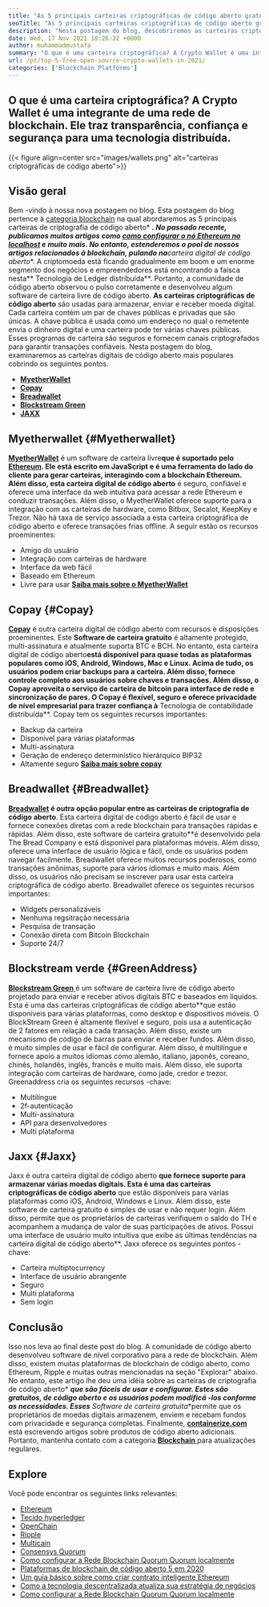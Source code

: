 ```yaml
---
title: "As 5 principais carteiras criptográficas de código aberto gratuitas em 2021" 
seoTitle: "As 5 principais carteiras criptográficas de código aberto gratuitas em 2021" 
description: "Nesta postagem do blog, descobriremos as carteiras criptográficas de código aberto mais usadas, como Breadwallet, Copay, Jaxx, Greenaddress e Myetherwallet." 
date: Wed, 17 Nov 2021 10:26:32 +0000
author: muhammadmustafa
summary: "O que é uma carteira criptográfica? A Crypto Wallet é uma integrante de uma rede de blockchain. Ele traz transparência, confiança e segurança para uma tecnologia distribuída." 
url: /pt/top-5-free-open-source-crypto-wallets-in-2021/
categories: ['Blockchain Platforms']
---
```


## O que é uma carteira criptográfica? A Crypto Wallet é uma integrante de uma rede de blockchain. Ele traz transparência, confiança e segurança para uma tecnologia distribuída.

{{< figure align=center src="images/wallets.png" alt="carteiras criptográficas de código aberto">}}


## Visão geral
Bem -vindo à nossa nova postagem no blog. Esta postagem do blog pertence à [categoria blockchain][1] na qual abordaremos as 5 principais carteiras de criptografia de código aberto* ***. No passado recente, publicamos muitos artigos como [como configurar o nó Ethereum no localhost][2] e muito mais. No entanto, estenderemos o pool de nossos artigos relacionados à blockchain, pulando na**carteira digital de código aberto**. A criptomoeda está ficando gradualmente em boom e um enorme segmento dos negócios e empreendedores está encontrando a faísca nesta** Tecnologia de Ledger distribuída**. Portanto, a comunidade de código aberto observou o pulso corretamente e desenvolveu algum software de carteira livre de código aberto.
**As carteiras criptográficas de código aberto** são usadas para armazenar, enviar e receber moeda digital. Cada carteira contém um par de chaves públicas e privadas que são únicas. A chave pública é usada como um endereço no qual o remetente envia o dinheiro digital e uma carteira pode ter várias chaves públicas. Esses programas de carteira são seguros e fornecem canais criptografados para garantir transações confiáveis. Nesta postagem do blog, examinaremos as carteiras digitais de código aberto mais populares cobrindo os seguintes pontos.
* **[MyetherWallet][3]** 
* **[Copay][4]** 
* **[Breadwallet][5]** 
* **[Blockstream Green][6]** 
* **[JAXX][7]** 

## Myetherwallet {#Myetherwallet}

[ **MyetherWallet**][8] é um software de carteira livre**que é suportado pelo [Ethereum][9]. Ele está escrito em JavaScript e é uma ferramenta do lado do cliente para gerar carteiras, interagindo com a blockchain Ethereum. Além disso, esta carteira digital de código aberto** é seguro, confiável e oferece uma interface da web intuitiva para acessar a rede Ethereum e conduzir transações. Além disso, o MyetherWallet oferece suporte para a integração com as carteiras de hardware, como Bitbox, Secalot, KeepKey e Trezor. Não há taxa de serviço associada a esta carteira criptográfica de código aberto e oferece transações frias offline.
A seguir estão os recursos proeminentes:
  * Amigo do usuário
  * Integração com carteiras de hardware
  * Interface da web fácil
  * Baseado em Ethereum
  * Livre para usar
[ **Saiba mais sobre o MyetherWallet** ][8]

## Copay {#Copay}

[ **Copay**][10] é outra carteira digital de código aberto com recursos e disposições proeminentes. Este **Software de carteira gratuito** é altamente protegido, multi-assinatura e atualmente suporta BTC e BCH. No entanto, esta carteira digital de código aberto**está disponível para quase todas as plataformas populares como iOS, Android, Windows, Mac e Linux. Acima de tudo, os usuários podem criar backups para a carteira. Além disso, fornece controle completo aos usuários sobre chaves e transações. Além disso, o Copay aproveita o serviço de carteira de bitcoin para interface de rede e sincronização de pares. O Copay é flexível, seguro e oferece privacidade de nível empresarial para trazer confiança à** Tecnologia de contabilidade distribuída**.
Copay tem os seguintes recursos importantes:
  * Backup da carteira
  * Disponível para várias plataformas
  * Multi-assinatura
  * Geração de endereço determinístico hierárquico BIP32
  * Altamente seguro
**[Saiba mais sobre copay][11]**

## **Breadwallet** {#Breadwallet}

**[Breadwallet][12] **é outra opção popular entre as carteiras de criptografia de código aberto****. Esta carteira digital de código aberto é fácil de usar e fornece conexões diretas com a rede blockchain para transações rápidas e rápidas. Além disso, este software de carteira gratuito**é desenvolvido pela The Bread Company e está disponível para plataformas móveis. Além disso, oferece uma interface de usuário lógica e fácil, onde os usuários podem navegar facilmente. Breadwallet oferece muitos recursos poderosos, como transações anônimas, suporte para vários idiomas e muito mais. Além disso, os usuários não precisam se inscrever para usar esta carteira criptográfica de código aberto.
Breadwallet oferece os seguintes recursos importantes:
  * Widgets personalizáveis
  * Nenhuma regsitração necessária
  * Pesquisa de transação
  * Conexão direta com Bitcoin Blockchain
  * Suporte 24/7

## Blockstream verde {#GreenAddress}

[ **Blockstream Green** ][13] é um software de carteira livre de código aberto projetado para enviar e receber ativos digitais BTC e baseados em líquidos. Esta é uma das carteiras criptográficas de código aberto**que estão disponíveis para várias plataformas, como desktop e dispositivos móveis. O BlockStream Green é altamente flexível e seguro, pois usa a autenticação de 2 fatores em relação a cada transação. Além disso, existe um mecanismo de código de barras para enviar e receber fundos. Além disso, é muito simples de usar e fácil de configurar. Além disso, é multilíngue e fornece apoio a muitos idiomas como alemão, italiano, japonês, coreano, chinês, holandês, inglês, francês e muito mais. Além disso, ele suporta integração com carteiras de hardware, como jade, credor e trezor.
Greenaddress cria os seguintes recursos -chave:
  * Multilíngue
  * 2f-autenticação
  * Multi-assinatura
  * API para desenvolvedores
  * Multi plataforma

## Jaxx {#Jaxx}

Jaxx é outra carteira digital de código aberto **que fornece suporte para armazenar várias moedas digitais. Esta é uma das carteiras criptográficas de código aberto** que estão disponíveis para várias plataformas como iOS, Android, Windows e Linux. Além disso, este software de carteira gratuito é simples de usar e não requer login. Além disso, permite que os proprietários de carteiras verifiquem o saldo do TH e acompanhem a mudança de valor de suas participações de ativos. Possui uma interface de usuário muito intuitiva que exibe as últimas tendências na carteira digital de código aberto**.
Jaxx oferece os seguintes pontos -chave:
  * Carteira multiptocurrency
  * Interface de usuário abrangente
  * Seguro
  * Multi plataforma
  * Sem login

## Conclusão
Isso nos leva ao final deste post do blog. A comunidade de código aberto desenvolveu software de nível corporativo para a rede de blockchain. Além disso, existem muitas plataformas de blockchain de código aberto, como Ethereum, Ripple e muitas outras mencionadas na seção "Explorar" abaixo. No entanto, este artigo lhe deu uma idéia sobre as carteiras de criptografia de código aberto* ***que são fáceis de usar e configurar. Estes são gratuitos, de código aberto e os usuários podem modificá -los conforme as necessidades. Esses** Software de carteira gratuita**permite que os proprietários de moedas digitais armazenem, enviem e recebam fundos com privacidade e segurança completas.
Finalmente, [ **containerize.com**][14] está escrevendo artigos sobre produtos de código aberto adicionais. Portanto, mantenha contato com a categoria [**Blockchain** ][1] para atualizações regulares.

## Explore
Você pode encontrar os seguintes links relevantes:
  * [Ethereum][9]
  * [Tecido hyperledger][15]
  * [OpenChain][16]
  * [Ripple][17]
  * [Multicain][18]
  * [Consensys Quorum][19]
  * [Como configurar a Rede Blockchain Quorum Quorum localmente][20]
  * [Plataformas de blockchain de código aberto 5 em 2020][21]
  * [Um guia básico sobre como criar contrato inteligente Ethereum][22]
  * [Como a tecnologia descentralizada atualiza sua estratégia de negócios][23]
  * [Como configurar a Rede Blockchain Quorum Quorum localmente][20]



[1]: https://products.containerize.com/blockchain-platforms/
[2]: https://blog.containerize.com/blockchain-platforms/what-is-testnet-how-to-deploy-it-ethereum-testnet/
[3]: #MyEtherWallet
[4]: #Copay
[5]: #Breadwallet
[6]: #GreenAddress
[7]: #Jaxx
[8]: https://www.myetherwallet.com/
[9]: https://products.containerize.com/blockchain-platforms/ethereum
[10]: https://github.com/bitpay/copay
[11]: //github.com/bitpay/copay
[12]: https://brd.com/
[13]: https://blockstream.com/green/
[14]: https://www.containerize.com/
[15]: https://products.containerize.com/blockchain-platforms/hyperledger-fabric
[16]: https://products.containerize.com/blockchain-platforms/openchain
[17]: https://products.containerize.com/blockchain-platforms/ripple
[18]: https://products.containerize.com/blockchain-platforms/multichain
[19]: https://products.containerize.com/blockchain-platforms/consensys-quorum
[20]: https://blog.containerize.com/blockchain-platforms/how-to-setup-consensys-quorum-blockchain-network-locally/
[21]: https://blog.containerize.com/blockchain-platforms/top-5-open-source-blockchain-platforms-in-2020/
[22]: https://blog.containerize.com/
[23]: https://blog.containerize.com/2020/11/27/how-decentralized-technology-upgrades-your-business-strategy/
